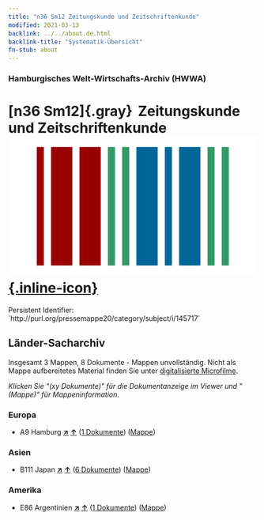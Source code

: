 ```yaml
---
title: "n36 Sm12 Zeitungskunde und Zeitschriftenkunde"
modified: 2021-03-13
backlink: ../../about.de.html
backlink-title: "Systematik-Übersicht"
fn-stub: about
---
```


### Hamburgisches Welt-Wirtschafts-Archiv (HWWA)

# [n36 Sm12]{.gray}&#8201; Zeitungskunde und Zeitschriftenkunde &#160; [![Wikidata](/images/Wikidata-logo.svg "Wikidata"){.inline-icon}](http://www.wikidata.org/entity/Q104711287)

<div class="hint">Persistent Identifier: `http://purl.org/pressemappe20/category/subject/i/145717`</div>







## Länder-Sacharchiv




Insgesamt 3 Mappen, 8 Dokumente - Mappen unvollständig.
Nicht als Mappe aufbereitetes Material finden Sie unter [digitalisierte Microfilme](/film/h1_sh.de.html).

_Klicken Sie "(xy Dokumente)" für die Dokumentanzeige im Viewer und "(Mappe)" für Mappeninformation._




### Europa

- A9 Hamburg [**&nearr;**](../../../geo/i/140905/about.de.html "Hamburg (alle Mappen)") [**&uarr;**](../../../geo/about.de.html#A9 "Ländersystematik") (<a href="https://pm20.zbw.eu/iiifview/folder/sh/140905,145717" title="über: Hamburg : Zeitungskunde und Zeitschriftenkunde" target="_blank">1 Dokumente</a>) ([Mappe](../../../../folder/sh/1409xx/140905/1457xx/145717/about.de.html))

### Asien

- B111 Japan [**&nearr;**](../../../geo/i/141272/about.de.html "Japan (alle Mappen)") [**&uarr;**](../../../geo/about.de.html#B111 "Ländersystematik") (<a href="https://pm20.zbw.eu/iiifview/folder/sh/141272,145717" title="über: Japan : Zeitungskunde und Zeitschriftenkunde" target="_blank">6 Dokumente</a>) ([Mappe](../../../../folder/sh/1412xx/141272/1457xx/145717/about.de.html))

### Amerika

- E86 Argentinien [**&nearr;**](../../../geo/i/141692/about.de.html "Argentinien (alle Mappen)") [**&uarr;**](../../../geo/about.de.html#E86 "Ländersystematik") (<a href="https://pm20.zbw.eu/iiifview/folder/sh/141692,145717" title="über: Argentinien : Zeitungskunde und Zeitschriftenkunde" target="_blank">1 Dokumente</a>) ([Mappe](../../../../folder/sh/1416xx/141692/1457xx/145717/about.de.html))








